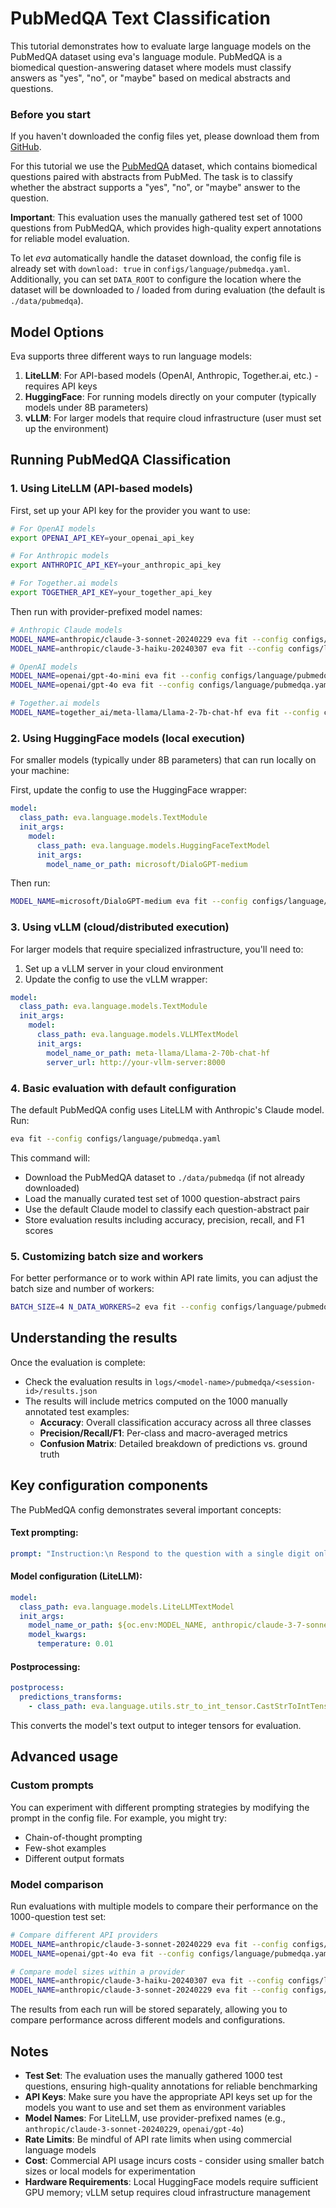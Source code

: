 # PubMedQA Text Classification

This tutorial demonstrates how to evaluate large language models on the PubMedQA dataset using eva's language module. PubMedQA is a biomedical question-answering dataset where models must classify answers as "yes", "no", or "maybe" based on medical abstracts and questions.

### Before you start

If you haven't downloaded the config files yet, please download them from [GitHub](https://github.com/kaiko-ai/eva/tree/main).

For this tutorial we use the [PubMedQA](https://pubmedqa.github.io/) dataset, which contains biomedical questions paired with abstracts from PubMed. The task is to classify whether the abstract supports a "yes", "no", or "maybe" answer to the question.

**Important**: This evaluation uses the manually gathered test set of 1000 questions from PubMedQA, which provides high-quality expert annotations for reliable model evaluation.

To let *eva* automatically handle the dataset download, the config file is already set with `download: true` in `configs/language/pubmedqa.yaml`. Additionally, you can set `DATA_ROOT` to configure the location where the dataset will be downloaded to / loaded from during evaluation (the default is `./data/pubmedqa`).

## Model Options

Eva supports three different ways to run language models:

1. **LiteLLM**: For API-based models (OpenAI, Anthropic, Together.ai, etc.) - requires API keys
2. **HuggingFace**: For running models directly on your computer (typically models under 8B parameters)
3. **vLLM**: For larger models that require cloud infrastructure (user must set up the environment)

## Running PubMedQA Classification

### 1. Using LiteLLM (API-based models)

First, set up your API key for the provider you want to use:

```bash
# For OpenAI models
export OPENAI_API_KEY=your_openai_api_key

# For Anthropic models  
export ANTHROPIC_API_KEY=your_anthropic_api_key

# For Together.ai models
export TOGETHER_API_KEY=your_together_api_key
```

Then run with provider-prefixed model names:

```bash
# Anthropic Claude models
MODEL_NAME=anthropic/claude-3-sonnet-20240229 eva fit --config configs/language/pubmedqa.yaml
MODEL_NAME=anthropic/claude-3-haiku-20240307 eva fit --config configs/language/pubmedqa.yaml

# OpenAI models
MODEL_NAME=openai/gpt-4o-mini eva fit --config configs/language/pubmedqa.yaml
MODEL_NAME=openai/gpt-4o eva fit --config configs/language/pubmedqa.yaml

# Together.ai models
MODEL_NAME=together_ai/meta-llama/Llama-2-7b-chat-hf eva fit --config configs/language/pubmedqa.yaml
```

### 2. Using HuggingFace models (local execution)

For smaller models (typically under 8B parameters) that can run locally on your machine:

First, update the config to use the HuggingFace wrapper:

```yaml
model:
  class_path: eva.language.models.TextModule
  init_args:
    model:
      class_path: eva.language.models.HuggingFaceTextModel
      init_args:
        model_name_or_path: microsoft/DialoGPT-medium
```

Then run:

```bash
MODEL_NAME=microsoft/DialoGPT-medium eva fit --config configs/language/pubmedqa.yaml
```

### 3. Using vLLM (cloud/distributed execution)

For larger models that require specialized infrastructure, you'll need to:

1. Set up a vLLM server in your cloud environment
2. Update the config to use the vLLM wrapper:

```yaml
model:
  class_path: eva.language.models.TextModule
  init_args:
    model:
      class_path: eva.language.models.VLLMTextModel
      init_args:
        model_name_or_path: meta-llama/Llama-2-70b-chat-hf
        server_url: http://your-vllm-server:8000
```

### 4. Basic evaluation with default configuration

The default PubMedQA config uses LiteLLM with Anthropic's Claude model. Run:

```bash
eva fit --config configs/language/pubmedqa.yaml
```

This command will:

- Download the PubMedQA dataset to `./data/pubmedqa` (if not already downloaded)
- Load the manually curated test set of 1000 question-abstract pairs
- Use the default Claude model to classify each question-abstract pair
- Store evaluation results including accuracy, precision, recall, and F1 scores

### 5. Customizing batch size and workers

For better performance or to work within API rate limits, you can adjust the batch size and number of workers:

```bash
BATCH_SIZE=4 N_DATA_WORKERS=2 eva fit --config configs/language/pubmedqa.yaml
```

## Understanding the results

Once the evaluation is complete:

- Check the evaluation results in `logs/<model-name>/pubmedqa/<session-id>/results.json`
- The results will include metrics computed on the 1000 manually annotated test examples:
  - **Accuracy**: Overall classification accuracy across all three classes
  - **Precision/Recall/F1**: Per-class and macro-averaged metrics
  - **Confusion Matrix**: Detailed breakdown of predictions vs. ground truth

## Key configuration components

The PubMedQA config demonstrates several important concepts:

#### Text prompting:
```yaml
prompt: "Instruction:\n Respond to the question with a single digit only: 0 for no, 1 for yes, or 2 for maybe. Do not include any words, explanations, or additional characters—only the digit."
```

#### Model configuration (LiteLLM):
```yaml
model:
  class_path: eva.language.models.LiteLLMTextModel
  init_args:
    model_name_or_path: ${oc.env:MODEL_NAME, anthropic/claude-3-7-sonnet-latest}
    model_kwargs:
      temperature: 0.01
```

#### Postprocessing:
```yaml
postprocess:
  predictions_transforms:
    - class_path: eva.language.utils.str_to_int_tensor.CastStrToIntTensor
```

This converts the model's text output to integer tensors for evaluation.

## Advanced usage

### Custom prompts

You can experiment with different prompting strategies by modifying the prompt in the config file. For example, you might try:

- Chain-of-thought prompting
- Few-shot examples
- Different output formats

### Model comparison

Run evaluations with multiple models to compare their performance on the 1000-question test set:

```bash
# Compare different API providers
MODEL_NAME=anthropic/claude-3-sonnet-20240229 eva fit --config configs/language/pubmedqa.yaml
MODEL_NAME=openai/gpt-4o eva fit --config configs/language/pubmedqa.yaml

# Compare model sizes within a provider
MODEL_NAME=anthropic/claude-3-haiku-20240307 eva fit --config configs/language/pubmedqa.yaml
MODEL_NAME=anthropic/claude-3-sonnet-20240229 eva fit --config configs/language/pubmedqa.yaml
```

The results from each run will be stored separately, allowing you to compare performance across different models and configurations.

## Notes

- **Test Set**: The evaluation uses the manually gathered 1000 test questions, ensuring high-quality annotations for reliable benchmarking
- **API Keys**: Make sure you have the appropriate API keys set up for the models you want to use and set them as environment variables
- **Model Names**: For LiteLLM, use provider-prefixed names (e.g., `anthropic/claude-3-sonnet-20240229`, `openai/gpt-4o`)
- **Rate Limits**: Be mindful of API rate limits when using commercial language models
- **Cost**: Commercial API usage incurs costs - consider using smaller batch sizes or local models for experimentation
- **Hardware Requirements**: Local HuggingFace models require sufficient GPU memory; vLLM setup requires cloud infrastructure management